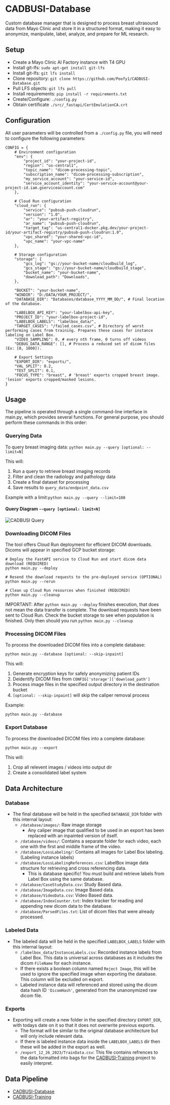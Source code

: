 # CADBUSI-Database

Custom database manager that is designed to process breast ultrasound data from Mayo Clinic and store it in a structured format, making it easy to anonymize, manipulate, label, analyze, and prepare for ML research.

## Setup

- Create a Mayo Clinic AI Factory instance with T4 GPU
- Install git-lfs: `sudo apt-get install git-lfs`
- Install git-lfs: `git lfs install`
- Clone repository: `git clone https://github.com/Poofy1/CADBUSI-Database.git`
- Pull LFS objects: `git lfs pull`
- Install requirements: `pip install -r requirements.txt`
- Create/Configure: `./config.py`
- Obtain certificate `./src/_fastapi/CertEmulationCA.crt`

## Configuration
All user parameters will be controlled from a `./config.py` file, you will need to configure the following parameters:
```
CONFIG = {
    # Environment configuration
    "env": {
        "project_id": "your-project-id",
        "region": "us-central1",
        "topic_name": "dicom-processing-topic",
        "subscription_name": "dicom-processing-subscription",
        "my_service_account": "your-service-id",
        "service_account_identity": "your-service-account@your-project-id.iam.gserviceaccount.com"
    },
    
    # Cloud Run configuration
    "cloud_run": {
        "service": "pubsub-push-cloudrun",
        "version": "1.0",
        "ar": "your-artifact-registry",
        "ar_name": "pubsub-push-cloudrun",
        "target_tag": "us-central1-docker.pkg.dev/your-project-id/your-artifact-registry/pubsub-push-cloudrun:1.0",
        "vpc_shared": "your-shared-vpc-id",
        "vpc_name": "your-vpc-name"
    },
    
    # Storage configuration
    "storage": {
        "gcs_log": "gs://your-bucket-name/cloudbuild_log",
        "gcs_stage": "gs://your-bucket-name/cloudbuild_stage",
        "bucket_name": "your-bucket-name",
        "download_path": "Downloads",
    },
    
    "BUCKET": "your-bucket-name",
    "WINDIR": "D:/DATA/YOUR_PROJECT/",
    "DATABASE_DIR": "Databases/database_YYYY_MM_DD/", # Final location of the database.

    "LABELBOX_API_KEY": "your-labelbox-api-key",
    "PROJECT_ID": "your-labelbox-project-id",
    "LABELBOX_LABELS": "labelbox_data/",
    "TARGET_CASES": "/failed_cases.csv", # Directory of worst performing cases from training. Prepares these cases for instance labeling on Label Box.
    "VIDEO_SAMPLING": 0, # every nth frame, 0 turns off videos
    "DEBUG_DATA_RANGE": [], # Process a reduced set of dicom files (Ex: [0, 1000]).

    # Export Settings
    "EXPORT_DIR": "exports/",
    "VAL_SPLIT": 0.2,
    "TEST_SPLIT": 0.1,
    "FOCUS_TYPE": "breast", # 'breast' exports cropped breast image. 'lesion' exports cropped/masked lesions.
}
```
## Usage
The pipeline is operated through a single command-line interface in main.py, which provides several functions. For general purpose, you should perform these commands in this order: 

### Querying Data

To query breast imaging data:
`python main.py --query [optional: --limit=N]`

This will:
1. Run a query to retrieve breast imaging records
2. Filter and clean the radiology and pathology data
3. Create a final dataset for processing
4. Save results to `query_data/endpoint_data.csv`

Example with a limit:`python main.py --query --limit=100`

#### Query Diagram `--query [optional: limit=N]`
![CADBUSI Query](/demo/CADBUSI_Query.png)

### Downloading DICOM Files

The tool offers Cloud Run deployment for efficient DICOM downloads. Dicoms will appear in specified GCP bucket storage:
```
# Deploy the FastAPI service to Cloud Run and start dicom data download (REQUIRED)
python main.py --deploy

# Resend the download requests to the pre-deployed service (OPTIONAL)
python main.py --rerun 

# Clean up Cloud Run resources when finished (REQUIRED)
python main.py --cleanup
```

IMPORTANT: After `python main.py --deploy` finishes execution, that does not mean the data transfer is complete. The download requests have been sent to Cloud Run. Check the bucket storage to see when population is finished. Only then should you run `python main.py --cleanup`

### Processing DICOM Files

To process the downloaded DICOM files into a complete database:

`python main.py --database [optional: --skip-inpaint]`

This will:
1. Generate encryption keys for safely anonymizing patient IDs
2. Deidentify DICOM files from `CONFIG['storage']['download_path']`
3. Process image files in the specified output directory in the destination bucket
4. `[optional: --skip-inpaint]` will skip the caliper removal process

Example:

`python main.py --database`

### Export Database

To process the downloaded DICOM files into a complete database:

`python main.py --export`

This will:
1. Crop all relevent images / videos into output dir
2. Create a consolidated label system



## Data Architecture
### Database
- The final database will be held in the specified `DATABASE_DIR` folder with this internal layout:
    - `/database/images/`: Raw image storage
        - Any caliper image that qualified to be used in an export has been replaced with an inpainted version of itself.
    - `/database/videos/`: Contains a separate folder for each video, each one with the first and middle frame of the video. 
    - `/database/LossLabeling/`: Contains all images for Label Box labeling. (Labeling instance labels)
    - `/database/LossLabelingReferences.csv`: LabelBox image data structure for retrieving and cross referencing data.
        - This is database specific! You must build and retrieve labels from Label Box using the same database. 
    - `/database/CaseStudyData.csv`: Study Based data.
    - `/database/ImageData.csv`: Image Based data.
    - `/database/VideoData.csv`: Video Based data.
    - `/database/IndexCounter.txt`: Index tracker for reading and appending new dicom data to the database.
    - `/database/ParsedFiles.txt`: List of dicom files that were already processed.

### Labeled Data
- The labeled data will be held in the specified `LABELBOX_LABELS` folder with this internal layout:
    - `/labelbox_data/InstanceLabels.csv`: Recorded instance labels from Label Box. This data is universal across databases as it includes the dicom `FileName` for each instance.
    - If there exists a boolean column named `Reject Image`, this will be used to ignore the specified image when exporting the database. This column will be excluded on export. 
    - Labeled instance data will referenced and stored using the dicom data hash ID `'DicomHash'`, generated from the unanonymized raw dicom file.

### Exports
- Exporting will create a new folder in the specified directory `EXPORT_DIR`, with todays date on it so that it does not overwrite previous exports.
    - The format will be similar to the original database architecture but will only include relevant data.
    - If there is labeled instance data inside the `LABELBOX_LABELS` dir then these will be added in the export as well.
    - `/export_12_26_2023/TrainData.csv`: This file contains refrences to the data formatted into bags for the [CADBUSI-Training](https://github.com/Poofy1/CADBUSI-Training) project to easily interpret.



## Data Pipeline
- [CADBUSI-Database](https://github.com/Poofy1/CADBUSI-Database)
- [CADBUSI-Training](https://github.com/Poofy1/CADBUSI-Training)
